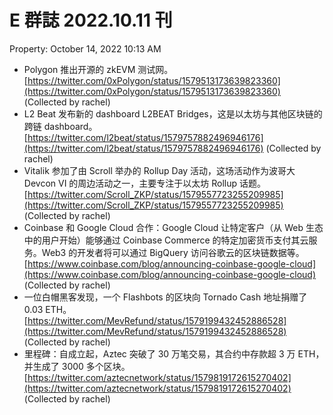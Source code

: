 # E 群誌 2022.10.11 刊

Property: October 14, 2022 10:13 AM

- Polygon 推出开源的 zkEVM 测试网。[https://twitter.com/0xPolygon/status/1579513173639823360](https://twitter.com/0xPolygon/status/1579513173639823360) (Collected by rachel)
- L2 Beat 发布新的 dashboard L2BEAT Bridges，这是以太坊与其他区块链的跨链 dashboard。[https://twitter.com/l2beat/status/1579757882496946176](https://twitter.com/l2beat/status/1579757882496946176) (Collected by rachel)
- Vitalik 参加了由 Scroll 举办的 Rollup Day 活动，这场活动作为波哥大 Devcon VI 的周边活动之一，主要专注于以太坊 Rollup 话题。[https://twitter.com/Scroll_ZKP/status/1579557723255209985](https://twitter.com/Scroll_ZKP/status/1579557723255209985) (Collected by rachel)
- Coinbase 和 Google Cloud 合作：Google Cloud 让特定客户（从 Web 生态中的用户开始）能够通过 Coinbase Commerce 的特定加密货币支付其云服务。Web3 的开发者将可以通过 BigQuery 访问谷歌云的区块链数据等。[https://www.coinbase.com/blog/announcing-coinbase-google-cloud](https://www.coinbase.com/blog/announcing-coinbase-google-cloud) (Collected by rachel)
- 一位白帽黑客发现，一个 Flashbots 的区块向 Tornado Cash 地址捐赠了 0.03 ETH。[https://twitter.com/MevRefund/status/1579199432452886528](https://twitter.com/MevRefund/status/1579199432452886528) (Collected by rachel)
- 里程碑：自成立起，Aztec 突破了 30 万笔交易，其合约中存款超 3 万 ETH，并生成了 3000 多个区块。[https://twitter.com/aztecnetwork/status/1579819172615270402](https://twitter.com/aztecnetwork/status/1579819172615270402) (Collected by rachel)